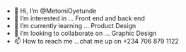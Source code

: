- 👋 Hi, I’m @MetomiOyetunde
- 👀 I’m interested in ... Front end and back end
- 🌱 I’m currently learning ... Product Design
- 💞️ I’m looking to collaborate on ... Graphic Design
- 📫 How to reach me ...chat me up on +234 706 879 1122

<!---
MetomiOyetunde/MetomiOyetunde is a ✨ special ✨ repository because its `README.md` (this file) appears on your GitHub profile.
You can click the Preview link to take a look at your changes.
--->
